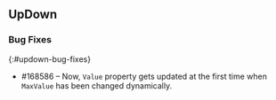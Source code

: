 ## UpDown

### Bug Fixes
{:#updown-bug-fixes} 

* \#168586 – Now, `Value` property gets updated at the first time when `MaxValue` has been changed dynamically.